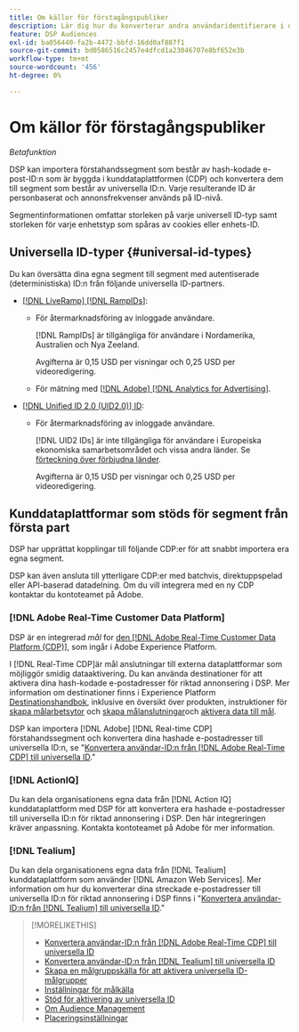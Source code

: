 ```yaml
---
title: Om källor för förstagångspubliker
description: Lär dig hur du konverterar andra användaridentifierare i dina förstapartssegment till universella ID:n för cookiefri målinriktning.
feature: DSP Audiences
exl-id: ba056440-fa2b-4472-bbfd-16dd0af887f1
source-git-commit: bd0586516c2457e4dfcd1a23046707e8bf652e3b
workflow-type: tm+mt
source-wordcount: '456'
ht-degree: 0%

---
```


# Om källor för förstagångspubliker

*Betafunktion*

DSP kan importera förstahandssegment som består av hash-kodade e-post-ID:n som är byggda i kunddataplattformen (CDP) och konvertera dem till segment som består av universella ID:n. Varje resulterande ID är personbaserat och annonsfrekvenser används på ID-nivå<!-- Move that info. to somewhere else? -->.

Segmentinformationen omfattar storleken på varje universell ID-typ samt storleken för varje enhetstyp som spåras av cookies eller enhets-ID.

## Universella ID-typer {#universal-id-types}

<!--  Replace below with this once ID5 sources are possible 

Using your first-party data, you can create segments with IDs from the following universal ID partners.

* Authenticated (deterministic) IDs using hashed email addresses:

-->

Du kan översätta dina egna segment till segment med autentiserade (deterministiska) ID:n från följande universella ID-partners.

* [[!DNL LiveRamp] [!DNL RampIDs]](https://liveramp.com/identity-resolution):

   * För återmarknadsföring av inloggade användare.

     [!DNL RampIDs] är tillgängliga för användare i Nordamerika, Australien och Nya Zeeland.

     Avgifterna är 0,15 USD per visningar och 0,25 USD per videoredigering.

   * För mätning med [[!DNL Adobe] [!DNL Analytics for Advertising]](/help/integrations/analytics/overview.md).

* [[!DNL Unified ID 2.0 (UID2.0)] ID](https://unifiedid.com):

   * För återmarknadsföring av inloggade användare.

     [!DNL UID2 IDs] är inte tillgängliga för användare i Europeiska ekonomiska samarbetsområdet och vissa andra länder. Se [förteckning över förbjudna länder](/help/policies/universal-id-policy.md#prohibited-countries-uid2).

     Avgifterna är 0,15 USD per visningar och 0,25 USD per videoredigering.

<!-- Not yet

* Probabilistic (unauthenticated) IDs using hashed email addresses:

  * [[!DNL ID5] IDs](https://id5.io): For retargeting unauthenticated site traffic, prospecting using third-party data, and measurement for both using [[!DNL Adobe] [!DNL Analytics for Advertising]](/help/integrations/analytics/overview.md). ID5 IDs are available for no fee.

    ID5 creates an ID by stitching together user signals (hashed email address) with various browser signals (such as IP address and timestamp).

    [!DNL Analytics] measurement requires all [prerequisites for implementing [!DNL Analytics for Advertising]](/help/integrations/analytics/prerequisites.md) and the [AMO ID and EF ID in your tracking URLs](/help/integrations/analytics/ids.md). You also must sign an agreement with [!DNL ID5] and set a parameter within your existing JavaScript tracking tags. <!-- Contact your Adobe Account Team for instructions. -->

<!--
    >[!NOTE]
    >
    >Third-party segments from [!DNL Eyeota] may automatically include ID5 IDs, in addition to users tracked by cookies or device IDs. The segment details include the size for each type. The usual usage fee for each segment, which is stated next to the segment name, applies; no additional fees are charged for the ID5 IDs.
-->

## Kunddataplattformar som stöds för segment från första part

DSP har upprättat kopplingar till följande CDP:er för att snabbt importera era egna segment.

DSP kan även ansluta till ytterligare CDP:er med batchvis, direktuppspelad eller API-baserad datadelning. Om du vill integrera med en ny CDP kontaktar du kontoteamet på Adobe.

### [!DNL Adobe Real-Time Customer Data Platform]

DSP är en integrerad *mål* for [den [!DNL Adobe Real-Time Customer Data Platform (CDP)]](https://experienceleague.adobe.com/docs/experience-platform/rtcdp/overview.html), som ingår i Adobe Experience Platform.

I [!DNL Real-Time CDP]är mål anslutningar till externa dataplattformar som möjliggör smidig dataaktivering. Du kan använda destinationer för att aktivera dina hash-kodade e-postadresser för riktad annonsering i DSP. Mer information om destinationer finns i Experience Platform [Destinationshandbok](https://experienceleague.adobe.com/docs/experience-platform/destinations/home.html), inklusive en översikt över produkten, instruktioner för [skapa målarbetsytor](https://experienceleague.adobe.com/docs/experience-platform/destinations/ui/destinations-workspace.html) och [skapa målanslutningar](https://experienceleague.adobe.com/docs/experience-platform/destinations/ui/connect-destination.html)och [aktivera data till mål](https://experienceleague.adobe.com/docs/experience-platform/destinations/ui/activate/activate-segment-streaming-destinations.html).

DSP kan importera [!DNL Adobe] [!DNL Real-time CDP] förstahandssegment och konvertera dina hashade e-postadresser till universella ID:n, se &quot;[Konvertera användar-ID:n från [!DNL Adobe Real-Time CDP] till universella ID](/help/dsp/audiences/sources/source-adobe-rtcdp.md).&quot;

### [!DNL ActionIQ]

Du kan dela organisationens egna data från [!DNL Action IQ] kunddataplattform med DSP för att konvertera era hashade e-postadresser till universella ID:n för riktad annonsering i DSP. Den här integreringen kräver anpassning. Kontakta kontoteamet på Adobe för mer information.

### [!DNL Tealium]

Du kan dela organisationens egna data från [!DNL Tealium] kunddataplattform som använder [!DNL Amazon Web Services]. Mer information om hur du konverterar dina streckade e-postadresser till universella ID:n för riktad annonsering i DSP finns i &quot;[Konvertera användar-ID:n från [!DNL Tealium] till universella ID](/help/dsp/audiences/sources/source-tealium.md).&quot;

>[!MORELIKETHIS]
>
>* [Konvertera användar-ID:n från [!DNL Adobe Real-Time CDP] till universella ID](/help/dsp/audiences/sources/source-adobe-rtcdp.md)
>* [Konvertera användar-ID:n från [!DNL Tealium] till universella ID](/help/dsp/audiences/sources/source-tealium.md)
>* [Skapa en målgruppskälla för att aktivera universella ID-målgrupper](source-create.md)
>* [Inställningar för målkälla](source-settings.md)
>* [Stöd för aktivering av universella ID](/help/dsp/audiences/universal-ids.md)
>* [Om Audience Management](/help/dsp/audiences/audience-about.md)
>* [Placeringsinställningar](/help/dsp/campaign-management/placements/placement-settings.md)

<!--
>* [Convert User IDs from [!DNL Optimizely] to Universal IDs](/help/dsp/audiences/sources/source-optimizely.md)
-->
